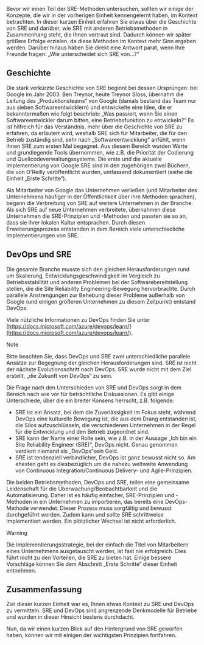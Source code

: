 Bevor wir einen Teil der SRE-Methoden untersuchen, sollten wir einige der Konzepte, die wir in der vorherigen Einheit kennengelernt haben, im Kontext betrachten. In dieser kurzen Einheit erfahren Sie etwas über die Geschichte von SRE und darüber, wie SRE mit anderen Betriebsmethoden in Zusammenhang steht, die Ihnen vertraut sind. Dadurch können wir später größere Erfolge erzielen, da diese Methoden im Kontext mehr Sinn ergeben werden. Darüber hinaus haben Sie direkt eine Antwort parat, wenn Ihre Freunde fragen: „Wie unterscheidet sich SRE von...?“

## <a name="history"></a>Geschichte

Die stark verkürzte Geschichte von SRE beginnt bei dessen Ursprüngen: bei Google im Jahr 2003. Ben Treynor, heute Treynor Sloss, übernahm die Leitung des „Produktionsteams“ von Google (damals bestand das Team nur aus sieben Softwareentwicklern) und entwickelte eine Idee, die er bekanntermaßen wie folgt beschrieb: „Was passiert, wenn Sie einen Softwareentwickler darum bitten, eine Betriebsfunktion zu entwickeln?“ Es ist hilfreich für das Verständnis, mehr über die Geschichte von SRE zu erfahren, da erläutert wird, weshalb SRE sich für Mitarbeiter, die für den Betrieb zuständig sind, sehr nach „Softwareentwicklung“ anfühlt, wenn ihnen SRE zum ersten Mal begegnet. Aus diesem Bereich wurden Werte und grundlegende Tools übernommen, wie z.B. die Priorität der Codierung und Quellcodeverwaltungssysteme. Die erste und die aktuelle Implementierung von Google SRE sind in den zugehörigen zwei Büchern, die von O'Reilly veröffentlicht wurden, umfassend dokumentiert (siehe die Einheit „Erste Schritte“).

Als Mitarbeiter von Google das Unternehmen verließen (und Mitarbeiter des Unternehmens häufiger in der Öffentlichkeit über ihre Methoden sprachen), begann die Verbreitung von SRE auf weitere Unternehmen in der Branche. Als sich SRE auf neue Unternehmen verbreitete, übernahmen diese Unternehmen die SRE-Prinzipien und -Methoden und passten sie so an, dass sie ihrer lokalen Kultur entsprachen. Durch diesen Erweiterungsprozess entstanden in dem Bereich viele unterschiedliche Implementierungen von SRE. 

## <a name="devops-and-sre"></a>DevOps und SRE

Die gesamte Branche musste sich den gleichen Herausforderungen rund um Skalierung, Entwicklungsgeschwindigkeit im Vergleich zu Betriebsstabilität und anderen Problemen bei der Softwarebereitstellung stellen, die die Site Reliability Engineering-Bewegung hervorbrachte. Durch parallele Anstrengungen zur Behebung dieser Probleme außerhalb von Google (und einigen größeren Unternehmen zu diesem Zeitpunkt) entstand DevOps. 

Viele nützliche Informationen zu DevOps finden Sie unter [https://docs.microsoft.com/azure/devops/learn/](https://docs.microsoft.com/azure/devops/learn/).

> [!NOTE]
> Bitte beachten Sie, dass DevOps und SRE zwei unterschiedliche parallele Ansätze zur Begegnung der gleichen Herausforderungen sind. SRE ist nicht der nächste Evolutionsschritt nach DevOps. SRE wurde nicht mit dem Ziel erstellt, „die Zukunft von DevOps“ zu sein.

Die Frage nach den Unterschieden von SRE und DevOps sorgt in dem Bereich nach wie vor für beträchtliche Diskussionen. Es gibt einige Unterschiede, über die ein breiter Konsens herrscht, z.B. folgende:

- SRE ist ein Ansatz, bei dem die Zuverlässigkeit im Fokus steht, während DevOps eine kulturelle Bewegung ist, die aus dem Drang entstanden ist, die Silos aufzuschlüsseln, die verschiedenen Unternehmen in der Regel für die Entwicklung und den Betrieb zugeordnet sind.
- SRE kann der Name einer Rolle sein, wie z.B. in der Aussage „Ich bin ein Site Reliability Engineer (SRE)“, DevOps nicht. Genau genommen verdient niemand als „DevOps“sein Geld.
- SRE ist tendenziell verbindlicher, DevOps ist ganz bewusst nicht so. Am ehesten geht es diesbezüglich um die nahezu weltweite Anwendung von Continuous Integration/Continuous Delivery- und Agile-Prinzipien.

Die beiden Betriebsmethoden, DevOps und SRE, teilen eine gemeinsame Leidenschaft für die Überwachung/Beobachtbarkeit und die Automatisierung. Daher ist es häufig einfacher, SRE-Prinzipien und -Methoden in ein Unternehmen zu importieren, das bereits eine DevOps-Methode verwendet. Dieser Prozess muss sorgfältig und bewusst durchgeführt werden. Zudem kann und sollte SRE schrittweise implementiert werden. Ein plötzlicher Wechsel ist nicht erforderlich.

> [!WARNING]
> Die Implementierungsstrategie, bei der einfach die Titel von Mitarbeitern eines Unternehmens ausgetauscht werden, ist fast nie erfolgreich. Dies führt nicht zu den Vorteilen, die SRE zu bieten hat. Einige bessere Vorschläge können Sie dem Abschnitt „Erste Schritte“ dieser Einheit entnehmen.

## <a name="conclusion"></a>Zusammenfassung

Ziel dieser kurzen Einheit war es, Ihnen etwas Kontext zu SRE und DevOps zu vermitteln. SRE und DevOps sind angrenzende Denkmodelle für Betriebe und wurden in dieser Hinsicht bestens durchdacht. 

Nun, da wir einen kurzen Blick auf den Hintergrund von SRE geworfen haben, können wir mit einigen der wichtigsten Prinzipien fortfahren.
